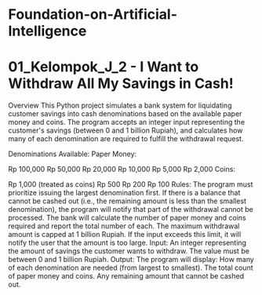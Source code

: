 # Foundation-on-Artificial-Intelligence
# 01_Kelompok_J_2 - I Want to Withdraw All My Savings in Cash!
Overview
This Python project simulates a bank system for liquidating customer savings into cash denominations based on the available paper money and coins. The program accepts an integer input representing the customer's savings (between 0 and 1 billion Rupiah), and calculates how many of each denomination are required to fulfill the withdrawal request.

Denominations Available:
Paper Money:

Rp 100,000
Rp 50,000
Rp 20,000
Rp 10,000
Rp 5,000
Rp 2,000
Coins:

Rp 1,000 (treated as coins)
Rp 500
Rp 200
Rp 100
Rules:
The program must prioritize issuing the largest denomination first.
If there is a balance that cannot be cashed out (i.e., the remaining amount is less than the smallest denomination), the program will notify that part of the withdrawal cannot be processed.
The bank will calculate the number of paper money and coins required and report the total number of each.
The maximum withdrawal amount is capped at 1 billion Rupiah. If the input exceeds this limit, it will notify the user that the amount is too large.
Input:
An integer representing the amount of savings the customer wants to withdraw. The value must be between 0 and 1 billion Rupiah.
Output:
The program will display:
How many of each denomination are needed (from largest to smallest).
The total count of paper money and coins.
Any remaining amount that cannot be cashed out.
